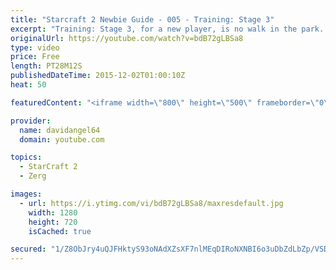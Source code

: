 ```yaml
---
title: "Starcraft 2 Newbie Guide - 005 - Training: Stage 3"
excerpt: "Training: Stage 3, for a new player, is no walk in the park.  It's played with all available multiplayer units at actual multiplayer game speed, and is designed to test a new player.  Starcraft 2 Newbie Guide Playlist: https://www.youtube.com/playlist?list=PL5UmyuxWKXvrNOHKIp9VWkMMikqE9AOxZ  Other places"
originalUrl: https://youtube.com/watch?v=bdB72gLBSa8
type: video
price: Free
length: PT28M12S
publishedDateTime: 2015-12-02T01:00:10Z
heat: 50

featuredContent: "<iframe width=\"800\" height=\"500\" frameborder=\"0\" src=\"https://www.youtube.com/embed/bdB72gLBSa8\" allow=\"accelerometer; autoplay; encrypted-media; gyroscope; picture-in-picture\" allowfullscreen></iframe>"

provider:
  name: davidangel64
  domain: youtube.com

topics:
  - StarCraft 2
  - Zerg

images:
  - url: https://i.ytimg.com/vi/bdB72gLBSa8/maxresdefault.jpg
    width: 1280
    height: 720
    isCached: true

secured: "1/Z8ObJry4uQJFHktyS93oNAdXZsXF7nlMEqDIRoNXNBI6o3uDbZdLbZp/VSD9JV6T+RY0t1RC1ZuzGLfaxvEpJ0aQsdZv1TZgF/IBXeS0jfKsYei9VkRw8ygTeUP2jaCochc5QPFV9nUptaPJ9QwY0/gBl+xkn0pJzLjV+Lx0amm+v5O+5taEPTOmVo6yOmc92PH3hFaszn1uIAkKHPcbVNM+GTxFK87a1zwPxuTXGQrTqyBZ5E0+txygcMGwGEK1gUEWophIrDAefUEQux9P6xBCcqLEs/dT/Xcu8ACDqRY453kN2Kavo0wtwt63jaKo2h/Yvza4OAr6541yadPZ03XFsX9q9tlLzj+doyqOfl/1F5GWAU2R5U7MfPyofvGl7TmtgscHwOrelnW3qiRE8SCOEHnjb7rDfX8Ifll2A=;KpAwvATBZMay27UUs8FFMg=="
---
```


